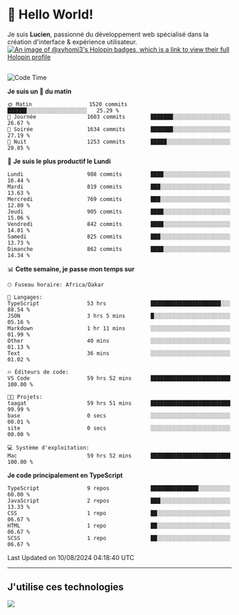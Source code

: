 # 👋 Hello World!

Je suis **Lucien**, passionné du développement web spécialisé dans la création d'interface & expérience utilisateur.
[![An image of @xyhomi3's Holopin badges, which is a link to view their full Holopin profile](https://holopin.me/xyhomi3)](https://holopin.io/@xyhomi3)

##

<!--START_SECTION:waka-->
![Code Time](http://img.shields.io/badge/Code%20Time-1%2C744%20hrs%2052%20mins-blue)

**Je suis un 🐤 du matin** 

```text
🌞 Matin                  1520 commits        ██████░░░░░░░░░░░░░░░░░░░   25.29 % 
🌆 Journée                1603 commits        ███████░░░░░░░░░░░░░░░░░░   26.67 % 
🌃 Soirée                 1634 commits        ███████░░░░░░░░░░░░░░░░░░   27.19 % 
🌙 Nuit                   1253 commits        █████░░░░░░░░░░░░░░░░░░░░   20.85 % 
```
📅 **Je suis le plus productif le Lundi** 

```text
Lundi                    988 commits         ████░░░░░░░░░░░░░░░░░░░░░   16.44 % 
Mardi                    819 commits         ███░░░░░░░░░░░░░░░░░░░░░░   13.63 % 
Mercredi                 769 commits         ███░░░░░░░░░░░░░░░░░░░░░░   12.80 % 
Jeudi                    905 commits         ████░░░░░░░░░░░░░░░░░░░░░   15.06 % 
Vendredi                 842 commits         ████░░░░░░░░░░░░░░░░░░░░░   14.01 % 
Samedi                   825 commits         ███░░░░░░░░░░░░░░░░░░░░░░   13.73 % 
Dimanche                 862 commits         ████░░░░░░░░░░░░░░░░░░░░░   14.34 % 
```


📊 **Cette semaine, je passe mon temps sur** 

```text
🕑︎ Fuseau horaire: Africa/Dakar

💬 Langages: 
TypeScript               53 hrs              ██████████████████████░░░   88.54 % 
JSON                     3 hrs 5 mins        █░░░░░░░░░░░░░░░░░░░░░░░░   05.16 % 
Markdown                 1 hr 11 mins        ░░░░░░░░░░░░░░░░░░░░░░░░░   01.99 % 
Other                    40 mins             ░░░░░░░░░░░░░░░░░░░░░░░░░   01.13 % 
Text                     36 mins             ░░░░░░░░░░░░░░░░░░░░░░░░░   01.02 % 

🔥 Éditeurs de code: 
VS Code                  59 hrs 52 mins      █████████████████████████   100.00 % 

🐱‍💻 Projets: 
taagat                   59 hrs 51 mins      █████████████████████████   99.99 % 
base                     0 secs              ░░░░░░░░░░░░░░░░░░░░░░░░░   00.01 % 
site                     0 secs              ░░░░░░░░░░░░░░░░░░░░░░░░░   00.00 % 

💻 Système d'exploitation: 
Mac                      59 hrs 52 mins      █████████████████████████   100.00 % 
```

**Je code principalement en TypeScript** 

```text
TypeScript               9 repos             ███████████████░░░░░░░░░░   60.00 % 
JavaScript               2 repos             ███░░░░░░░░░░░░░░░░░░░░░░   13.33 % 
CSS                      1 repo              ██░░░░░░░░░░░░░░░░░░░░░░░   06.67 % 
HTML                     1 repo              ██░░░░░░░░░░░░░░░░░░░░░░░   06.67 % 
SCSS                     1 repo              ██░░░░░░░░░░░░░░░░░░░░░░░   06.67 % 
```




 Last Updated on 10/08/2024 04:18:40 UTC
<!--END_SECTION:waka-->
---

## J'utilise ces technologies

<p align="left">
  <a href="https://skillicons.dev">
    <img src="https://skillicons.dev/icons?i=ts,js,md,scss,tailwind,react,docker,express,astro,vite,nextjs,vercel,figma,ableton" />
  </a>
</p>

